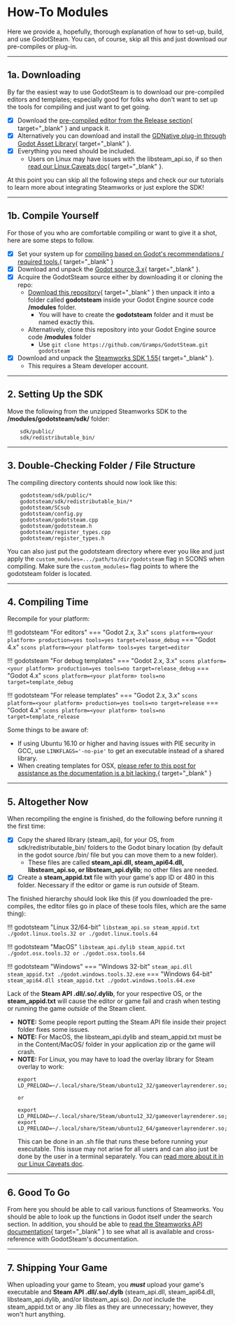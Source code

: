 # How-To Modules

Here we provide a, hopefully, thorough explanation of how to set-up, build, and use GodotSteam.  You can, of course, skip all this and just download our pre-compiles or plug-in.

----------
## 1a. Downloading

By far the easiest way to use GodotSteam is to download our pre-compiled editors and templates; especially good for folks who don't want to set up the tools for compiling and just want to get going.

- [x] Download the [pre-compiled editor from the Release section](https://github.com/Gramps/GodotSteam/releases){ target="_blank" } and unpack it.
- [x] Alternatively you can download and install the [GDNative plug-in through Godot Asset Library](https://godotengine.org/asset-library/asset/1045){ target="_blank" }.
- [x] Everything you need should be included.
    - Users on Linux may have issues with the libsteam_api.so, if so then [read our Linux Caveats doc](/tutorials/linux_caveats/){ target="_blank" }.

At this point you can skip all the following steps and check our our tutorials to learn more about integrating Steamworks or just explore the SDK!

------
## 1b. Compile Yourself

For those of you who are comfortable compiling or want to give it a shot, here are some steps to follow.

- [x] Set your system up for [compiling based on Godot's recommendations / required tools.](https://docs.godotengine.org/en/stable/development/compiling/index.html){ target="_blank" }
- [x] Download and unpack the [Godot source 3.x](https://github.com/godotengine/godot){ target="_blank" }.
- [x] Acquire the GodotSteam source either by downloading it or cloning the repo:
    * [Download this repository](https://github.com/Gramps/GodotSteam){ target="_blank" } then unpack it into a folder called **godotsteam** inside your Godot Engine source code **/modules** folder.
        * You will have to create the **godotsteam** folder and it must be named exactly this.
    * Alternatively, clone this repository into your Godot Engine source code **/modules** folder
        * Use ````git clone https://github.com/Gramps/GodotSteam.git godotsteam````
- [x] Download and unpack the [Steamworks SDK 1.55](https://partner.steamgames.com){ target="_blank" }.
    * This requires a Steam developer account.

------
## 2. Setting Up the SDK

Move the following from the unzipped Steamworks SDK to the **/modules/godotsteam/sdk/** folder:
````
    sdk/public/
    sdk/redistributable_bin/
````

------
## 3. Double-Checking Folder / File Structure

The compiling directory contents should now look like this:
````
    godotsteam/sdk/public/*
    godotsteam/sdk/redistributable_bin/*
    godotsteam/SCsub
    godotsteam/config.py
    godotsteam/godotsteam.cpp
    godotsteam/godotsteam.h
    godotsteam/register_types.cpp
    godotsteam/register_types.h
````

You can also just put the godotsteam directory where ever you like and just apply the ````custom_modules=.../path/to/dir/godotsteam```` flag in SCONS when compiling.  Make sure the ````custom_modules=```` flag points to where the godotsteam folder is located.

------
## 4. Compiling Time

Recompile for your platform:

!!! godotsteam "For editors"
    === "Godot 2.x, 3.x"
        ````scons platform=<your platform> production=yes tools=yes target=release_debug````
    === "Godot 4.x"
        ````scons platform=<your platform> tools=yes target=editor````

!!! godotsteam "For debug templates"
    === "Godot 2.x, 3.x"
        ````scons platform=<your platform> production=yes tools=no target=release_debug````
    === "Godot 4.x"
        ````scons platform=<your platform> tools=no target=template_debug````

!!! godotsteam "For release templates"
    === "Godot 2.x, 3.x"
        ````scons platform=<your platform> production=yes tools=no target=release````
    === "Godot 4.x"
        ````scons platform=<your platform> tools=no target=template_release````

Some things to be aware of:

- If using Ubuntu 16.10 or higher and having issues with PIE security in GCC, use ````LINKFLAGS='-no-pie'```` to get an executable instead of a shared library.
- When creating templates for OSX, [please refer to this post for assistance as the documentation is a bit lacking.](http://steamcommunity.com/app/404790/discussions/0/364042703865087202/){ target="_blank" }

------
## 5. Altogether Now

When recompiling the engine is finished, do the following before running it the first time:

- [x] Copy the shared library (steam_api), for your OS, from sdk/redistributable_bin/ folders to the Godot binary location (by default in the godot source /bin/ file but you can move them to a new folder).
    - These files are called **steam_api.dll, steam_api64.dll, libsteam_api.so, or libsteam_api.dylib**; no other files are needed.
- [x] Create a **steam_appid.txt** file with your game's app ID or 480 in this folder.  Necessary if the editor or game is run _outside_ of Steam.

The finished hierarchy should look like this (if you downloaded the pre-compiles, the editor files go in place of these tools files, which are the same thing):

!!! godotsteam "Linux 32/64-bit"
    ```
    libsteam_api.so
    steam_appid.txt
    ./godot.linux.tools.32 or ./godot.linux.tools.64
    ```
 
!!! godotsteam "MacOS"
    ```
    libsteam_api.dylib
    steam_appid.txt
    ./godot.osx.tools.32 or ./godot.osx.tools.64
    ```
  
!!! godotsteam "Windows"
    === "Windows 32-bit"
        ```
        steam_api.dll
        steam_appid.txt
        ./godot.windows.tools.32.exe
        ```
    === "Windows 64-bit"
        ```
        steam_api64.dll
        steam_appid.txt
        ./godot.windows.tools.64.exe
        ```

Lack of the **Steam API .dll/.so/.dylib**, for your respective OS, or the **steam_appid.txt** will cause the editor or game fail and crash when testing or running the game _outside_ of the Steam client.

- **NOTE:** Some people report putting the Steam API file inside their project folder fixes some issues.
- **NOTE:** For MacOS, the libsteam_api.dylib and steam_appid.txt must be in the Content/MacOS/ folder in your application zip or the game will crash.
- **NOTE:** For Linux, you may have to load the overlay library for Steam overlay to work:
  ```
  export LD_PRELOAD=~/.local/share/Steam/ubuntu12_32/gameoverlayrenderer.so;~/.local/share/Steam/ubuntu12_64/gameoverlayrenderer.so
  
  or 
  
  export LD_PRELOAD=~/.local/share/Steam/ubuntu12_32/gameoverlayrenderer.so;
  export LD_PRELOAD=~/.local/share/Steam/ubuntu12_64/gameoverlayrenderer.so;
  ```
  This can be done in an .sh file that runs these before running your executable.  This issue may not arise for all users and can also just be done by the user in a terminal separately.  You can [read more about it in our Linux Caveats doc](/tutorials/linux_caveats/).

------
## 6. Good To Go

From here you should be able to call various functions of Steamworks. You should be able to look up the functions in Godot itself under the search section. In addition, you should be able to [read the Steamworks API documentation](https://partner.steamgames.com/doc/home){ target="_blank" } to see what all is available and cross-reference with GodotSteam's documentation.

------
## 7. Shipping Your Game

When uploading your game to Steam, you _**must**_ upload your game's executable and **Steam API .dll/.so/.dylb** (steam_api.dll, steam_api64.dll, libsteam_api.dylib, and/or libsteam_api.so).  *Do not* include the steam_appid.txt or any .lib files as they are unnecessary; however, they won't hurt anything.
